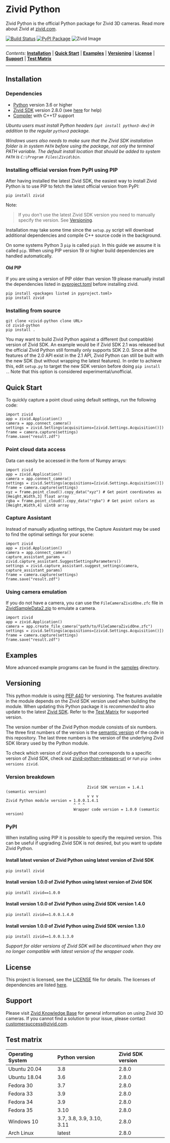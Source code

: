# Zivid Python

Zivid Python is the official Python package for Zivid 3D cameras. Read more about Zivid at [zivid.com](https://www.zivid.com/).

[![Build Status][ci-badge]][ci-url] [![PyPI Package][pypi-badge]][pypi-url]
![Zivid Image][header-image]

---

*Contents:* **[Installation](#installation)** | **[Quick Start](#quick-start)** | **[Examples](#examples)** | **[Versioning](#versioning)** | **[License](#license)** | **[Support](#support)** | **[Test Matrix](#test-matrix)**

---

## Installation

### Dependencies

* [Python](https://www.python.org/) version 3.6 or higher
* [Zivid SDK][zivid-download-software-url] version 2.8.0 (see [here][zivid-software-installation-url] for help)
* [Compiler](doc/CompilerInstallation.md) with C++17 support

*Ubuntu users must install Python headers (`apt install python3-dev`) in addition to the regular `python3` package.*

*Windows users also needs to make sure that the Zivid SDK installation folder is in system `PATH` before using the package, not only the terminal PATH variable. The default install location that should be added to system `PATH` is `C:\Program Files\Zivid\bin`.*

### Installing official version from PyPI using PIP

After having installed the latest Zivid SDK, the easiest way to install Zivid Python is to use PIP to fetch the latest official version from PyPI:

    pip install zivid

Note:

> If you don't use the latest Zivid SDK version you need to manually specify the version. See [Versioning](#versioning).

Installation may take some time since the `setup.py` script will download additional dependencies and compile C++ source code in the background.

On some systems Python 3 `pip` is called `pip3`. In this guide we assume it is called `pip`. When using PIP version 19 or higher build dependencies are handled automatically.

#### Old PIP

If you are using a version of PIP older than version 19 please manually install the dependencies listed in [pyproject.toml](pyproject.toml) before installing zivid.

    pip install <packages listed in pyproject.toml>
    pip install zivid

### Installing from source

    git clone <zivid-python clone URL>
    cd zivid-python
    pip install .

You may want to build Zivid Python against a different (but compatible) version of Zivid SDK. An example would be if Zivid SDK 2.1 was released but the official
Zivid Python still formally only supports SDK 2.0. Since all the features of the 2.0 API exist in the 2.1 API, Zivid Python can still be built with the new SDK
(but without wrapping the latest features). In order to achieve this, edit `setup.py` to target the new SDK version before doing `pip install .`. Note that
this option is considered experimental/unofficial.

## Quick Start

To quickly capture a point cloud using default settings, run the following code:

    import zivid
    app = zivid.Application()
    camera = app.connect_camera()
    settings = zivid.Settings(acquisitions=[zivid.Settings.Acquisition()])
    frame = camera.capture(settings)
    frame.save("result.zdf")

### Point cloud data access

Data can easily be accessed in the form of Numpy arrays:

    import zivid
    app = zivid.Application()
    camera = app.connect_camera()
    settings = zivid.Settings(acquisitions=[zivid.Settings.Acquisition()])
    frame = camera.capture(settings)
    xyz = frame.point_cloud().copy_data("xyz") # Get point coordinates as [Height,Width,3] float array
    rgba = frame.point_cloud().copy_data("rgba") # Get point colors as [Height,Width,4] uint8 array

### Capture Assistant

Instead of manually adjusting settings, the Capture Assistant may be used to find the optimal settings for your scene:

    import zivid
    app = zivid.Application()
    camera = app.connect_camera()
    capture_assistant_params = zivid.capture_assistant.SuggestSettingsParameters()
    settings = zivid.capture_assistant.suggest_settings(camera, capture_assistant_params)
    frame = camera.capture(settings)
    frame.save("result.zdf")

### Using camera emulation

If you do not have a camera, you can use the `FileCameraZividOne.zfc` file in [ZividSampleData2.zip](http://www.zivid.com/software/ZividSampleData2.zip) to emulate a camera.

    import zivid
    app = zivid.Application()
    camera = app.create_file_camera("path/to/FileCameraZividOne.zfc")
    settings = zivid.Settings(acquisitions=[zivid.Settings.Acquisition()])
    frame = camera.capture(settings)
    frame.save("result.zdf")

## Examples

More advanced example programs can be found in the [samples](samples) directory.

## Versioning

This python module is using [PEP 440](https://www.python.org/dev/peps/pep-0440) for versioning. The features available in the module depends on the Zivid SDK version used when building the module. When updating this Python package it is *recommended* to also update to the latest [Zivid SDK][zivid-software-url]. Refer to the [Test Matrix](#test-matrix) for supported version.

The version number of the Zivid Python module consists of six numbers. The three first numbers of the version is the [semantic version](https://semver.org/) of the code in this repository. The last three numbers is the version of the underlying Zivid SDK library used by the Python module.

To check which version of zivid-python that corresponds to a specific version of Zivid SDK, check out [zivid-python-releases-url] or run `pip index versions zivid`.

### Version breakdown

                                        Zivid SDK version = 1.4.1 (semantic version)
                                        v v v
    Zivid Python module version = 1.0.0.1.4.1
                                  ^ ^ ^
                                  Wrapper code version = 1.0.0 (semantic version)

### PyPI

When installing using PIP it is possible to specify the required version. This can be useful if upgrading Zivid SDK is not desired, but you want to update Zivid Python.

#### Install latest version of Zivid Python using latest version of Zivid SDK

    pip install zivid

#### Install version 1.0.0 of Zivid Python using latest version of Zivid SDK

    pip install zivid==1.0.0

#### Install version 1.0.0 of Zivid Python using Zivid SDK version 1.4.0

    pip install zivid==1.0.0.1.4.0

#### Install version 1.0.0 of Zivid Python using Zivid SDK version 1.3.0

    pip install zivid==1.0.0.1.3.0

*Support for older versions of Zivid SDK will be discontinued when they are no longer compatible with latest version of the wrapper code.*

## License

This project is licensed, see the [LICENSE](LICENSE) file for details. The licenses of dependencies are listed [here](./licenses-dependencies).

## Support

Please visit [Zivid Knowledge Base][zivid-knowledge-base-url] for general information on using Zivid 3D cameras. If you cannot find a solution to your issue, please contact customersuccess@zivid.com.

## Test matrix

| Operating System | Python version            | Zivid SDK version |
| :--------------- | :------------------------ | :---------------- |
| Ubuntu 20.04     | 3.8                       | 2.8.0             |
| Ubuntu 18.04     | 3.6                       | 2.8.0             |
| Fedora 30        | 3.7                       | 2.8.0             |
| Fedora 33        | 3.9                       | 2.8.0             |
| Fedora 34        | 3.9                       | 2.8.0             |
| Fedora 35        | 3.10                      | 2.8.0             |
| Windows 10       | 3.7, 3.8, 3.9, 3.10, 3.11 | 2.8.0             |
| Arch Linux       | latest                    | 2.8.0             |

[header-image]: https://www.zivid.com/hubfs/softwarefiles/images/zivid-generic-github-header.png
[ci-badge]: https://img.shields.io/github/workflow/status/zivid/zivid-python/Main%20CI%20workflow/master
[ci-url]: https://github.com/zivid/zivid-python/actions?query=workflow%3A%22Main+CI+workflow%22+branch%3Amaster
[pypi-badge]: https://img.shields.io/pypi/v/zivid.svg
[pypi-url]: https://pypi.org/project/zivid

[zivid-knowledge-base-url]: http://support.zivid.com
[zivid-software-installation-url]: https://support.zivid.com/latest/getting-started/software-installation.html
[zivid-download-software-url]: https://www.zivid.com/downloads
[zivid-software-url]: http://www.zivid.com/software
[zivid-python-releases-url]: https://pypi.org/project/zivid/#history
